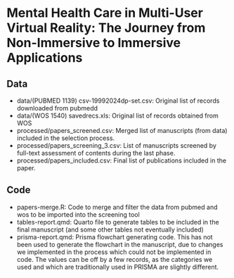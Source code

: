 # Mental Health Care in Multi-User Virtual Reality: The Journey from Non-Immersive to Immersive Applications

## Data
- data/(PUBMED 1139) csv-19992024dp-set.csv: Original list of records downloaded from pubmedd
- data/(WOS 1540) savedrecs.xls: Original list of records obtained from WOS
- processed/papers_screened.csv: Merged list of manuscripts (from data) included in the selection process.
- processed/papers_screening_3.csv: List of manuscripts screened by full-text assessment of contents during the last phase.
- processed/papers_included.csv: Final list of publications included in the paper.

## Code
- papers-merge.R: Code to merge and filter the data from pubmed and wos to be imported into the screening tool
- tables-report.qmd: Quarto file to generate tables to be included in the final manuscript (and some other tables not eventually included)
- prisma-report.qmd: Prisma flowchart generating code. This has not been used to generate the flowchart in the manuscript, due to changes we implemented in the process which could not be implemented in code. The values can be off by a few records, as the categories we used and which are traditionally used in PRISMA are slightly different.
